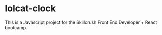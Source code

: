 # lolcat-clock

This is a Javascript project for the Skillcrush Front End Developer + React bootcamp.
